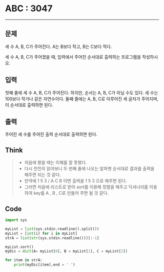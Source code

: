 # ABC : 3047
-----
## 문제
세 수 A, B, C가 주어진다. A는 B보다 작고, B는 C보다 작다.

세 수 A, B, C가 주어졌을 때, 입력에서 주어진 순서대로 출력하는 프로그램을 작성하시오.

## 입력
첫째 줄에 세 수 A, B, C가 주어진다. 하지만, 순서는 A, B, C가 아닐 수도 있다. 세 수는 100보다 작거나 같은 자연수이다. 둘째 줄에는 A, B, C로 이루어진 세 글자가 주어지며, 이 순서대로 출력하면 된다.

## 출력
주어진 세 수를 주어진 출력 순서대로 출력하면 된다.

## Think
> + 처음에 봤을 때는 이해를 잘 못했다.
> + 다시 천천히 읽어보니 두 번째 줄에 나오는 알파벳 순서대로 결과를 출력을 해주면 되는 것 같다.
> + 만약에 1 5 3 / A C B 이면 출력을 1 5 3 으로 해주면 된다.
> + 그러면 처음에 리스트로 받아 sort를 이용해 정렬을 해주고 딕셔너리를 이용하여 key를  A , B , C로 만들어 주면 될 것 같다. 

## Code
```python
import sys

myList = list(sys.stdin.readline().split())
myList = [int(i) for i in myList]
strA = list(str(sys.stdin.readline()))[:-1]

myList.sort()
myDic = dict(A= myList[0], B = myList[1], C = myList[2])

for item in strA:
    print(myDic[item],end = ' ')
```
